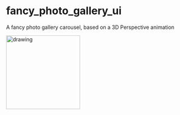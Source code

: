 # fancy_photo_gallery_ui

A fancy photo gallery carousel, based on a 3D Perspective animation

 <img src="assets/demo/fancy_photo_gallery.gif" alt="drawing" width="200"/>
